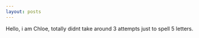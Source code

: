 ```yaml
---
layout: posts
---
```

Hello, i am Chloe, totally didnt take around 3 attempts just to spell 5 letters. 
